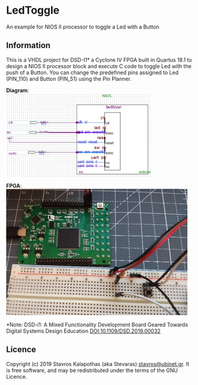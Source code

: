 # LedToggle

An example for NIOS II processor to toggle a Led with a Button

## Information

This is a VHDL project for DSD-I1* a Cyclone IV FPGA built in Quartus 18.1 to design a NIOS II processor block and execute C code to toggle Led with the push of a Button. You can change the predefined pins assigned to Led (PIN_110) and Button (PIN_51) using the Pin Planner.

**Diagram**:  
![Diagram](./LedToggle_blockdiagram.jpg)

**FPGA**:  
![FPGA](./LedToggle_fpga.jpg)

*Note: DSD-i1: A Mixed Functionality Development Board Geared Towards Digital Systems Design Education [DOI:10.1109/DSD.2019.00032](https://www.researchgate.net/deref/http%3A%2F%2Fdx.doi.org%2F10.1109%2FDSD.2019.00032?_sg%5B0%5D=v-cnN-1Q246lx6ZElyyd_L2GLjVH2cDblXKnupqF6zBTWGsRmigTw_ho2UEIExompd-pfg1aXKe2HxtKhm8yTj_qKA.RFCrYuolSv1xRRtksL0NU8xa-sfrV6ZTsQm8Z6Ge2xh6ypvMKM0sHAtBECzdcRJoFOjJpYWyh5DrIrnMCZrsYA)

## Licence

Copyright (c) 2019 Stavros Kalapothas (aka Stevaras) <stavros@ubinet.gr>.
It is free software, and may be redistributed under the terms of the GNU Licence.